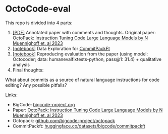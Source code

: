 # OctoCode-eval
This repo is divided into 4 parts:
1. [[PDF]](https://github.com/Kirili4ik/OctoCode-eval) Annotated paper with comments and thoughts. Original paper: [OctoPack: Instruction Tuning Code Large Language Models by N Muennighoff et. al 2023](https://arxiv.org/abs/2308.07124)
1. [[notebook]](https://github.com/Kirili4ik/OctoCode-eval) Data Exploration for [CommitPackFt](https://huggingface.co/datasets/bigcode/commitpackft)
1. [[notebook]](https://github.com/Kirili4ik/OctoCode-eval/blob/main/eval_reproduction/OctoCoder_eval_reproduce.ipynb) Reproducing evaluation from the paper (using model: Octocoder; data: humanevalfixtests-python, pass@1: 31.4) + qualitative analysis
1. Final thoughts:

What about commits as a source of natural language instructions for code editing? Any possible pitfalls? 


Links:
- BigCode: [bigcode-project.org](https://www.bigcode-project.org/)
- Paper: [OctoPack: Instruction Tuning Code Large Language Models by N Muennighoff et. al 2023](https://arxiv.org/abs/2308.07124)
- Octopack: [github.com/bigcode-project/octopack](https://github.com/bigcode-project/octopack)
- CommitPackft: [huggingface.co/datasets/bigcode/commitpackft](https://huggingface.co/datasets/bigcode/commitpackft)
